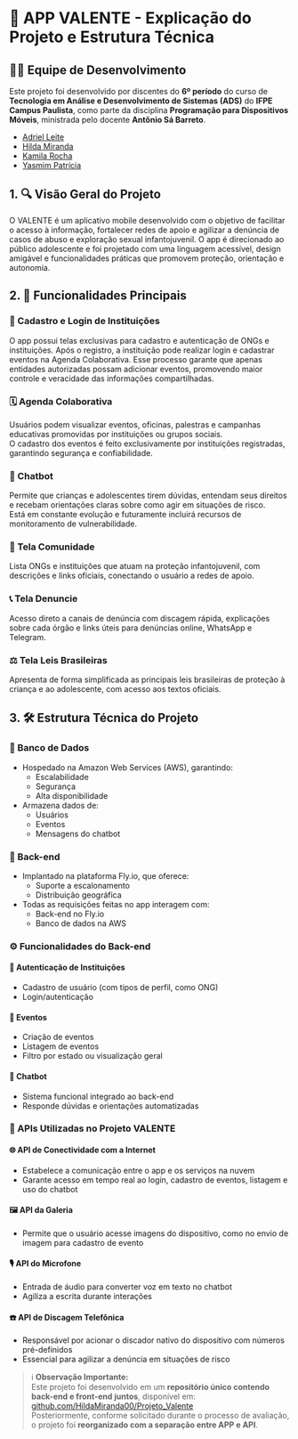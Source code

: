 # 📱 APP VALENTE - Explicação do Projeto e Estrutura Técnica

## 👩‍💻 Equipe de Desenvolvimento

Este projeto foi desenvolvido por discentes do **6º período** do curso de **Tecnologia em Análise e Desenvolvimento de Sistemas (ADS)** do **IFPE Campus Paulista**, como parte da disciplina **Programação para Dispositivos Móveis**, ministrada pelo docente **Antônio Sá Barreto**.

- [Adriel Leite](https://github.com/adriels02)  
- [Hilda Miranda](https://github.com/HildaMiranda00)  
- [Kamila Rocha](https://github.com/kamilarochapimentel)  
- [Yasmim Patrícia](https://github.com/YasmimPatricia)

## 1. 🔍 Visão Geral do Projeto

O VALENTE é um aplicativo mobile desenvolvido com o objetivo de facilitar o acesso à informação, fortalecer redes de apoio e agilizar a denúncia de casos de abuso e exploração sexual infantojuvenil. O app é direcionado ao público adolescente e foi projetado com uma linguagem acessível, design amigável e funcionalidades práticas que promovem proteção, orientação e autonomia.

## 2. 🚀 Funcionalidades Principais

### 🔐 Cadastro e Login de Instituições
O app possui telas exclusivas para cadastro e autenticação de ONGs e instituições. Após o registro, a instituição pode realizar login e cadastrar eventos na Agenda Colaborativa. Esse processo garante que apenas entidades autorizadas possam adicionar eventos, promovendo maior controle e veracidade das informações compartilhadas.

### 🗓️ Agenda Colaborativa
Usuários podem visualizar eventos, oficinas, palestras e campanhas educativas promovidas por instituições ou grupos sociais.  
O cadastro dos eventos é feito exclusivamente por instituições registradas, garantindo segurança e confiabilidade.

### 🤖 Chatbot
Permite que crianças e adolescentes tirem dúvidas, entendam seus direitos e recebam orientações claras sobre como agir em situações de risco.  
Está em constante evolução e futuramente incluirá recursos de monitoramento de vulnerabilidade.

### 👥 Tela Comunidade
Lista ONGs e instituições que atuam na proteção infantojuvenil, com descrições e links oficiais, conectando o usuário a redes de apoio.

### 📞 Tela Denuncie
Acesso direto a canais de denúncia com discagem rápida, explicações sobre cada órgão e links úteis para denúncias online, WhatsApp e Telegram.

### ⚖️ Tela Leis Brasileiras
Apresenta de forma simplificada as principais leis brasileiras de proteção à criança e ao adolescente, com acesso aos textos oficiais.

## 3. 🛠️ Estrutura Técnica do Projeto

### 💾 Banco de Dados
- Hospedado na Amazon Web Services (AWS), garantindo:
  - Escalabilidade
  - Segurança
  - Alta disponibilidade
- Armazena dados de:
  - Usuários
  - Eventos
  - Mensagens do chatbot

### 🧠 Back-end
- Implantado na plataforma Fly.io, que oferece:
  - Suporte a escalonamento
  - Distribuição geográfica
- Todas as requisições feitas no app interagem com:
  - Back-end no Fly.io
  - Banco de dados na AWS

### ⚙️ Funcionalidades do Back-end

#### 🔐 Autenticação de Instituições
- Cadastro de usuário (com tipos de perfil, como ONG)  
- Login/autenticação

#### 📅 Eventos
- Criação de eventos  
- Listagem de eventos  
- Filtro por estado ou visualização geral

#### 🤖 Chatbot
- Sistema funcional integrado ao back-end  
- Responde dúvidas e orientações automatizadas

### 🔗 APIs Utilizadas no Projeto VALENTE

#### 🌐 API de Conectividade com a Internet
- Estabelece a comunicação entre o app e os serviços na nuvem 
- Garante acesso em tempo real ao login, cadastro de eventos, listagem e uso do chatbot

#### 🖼️ API da Galeria
- Permite que o usuário acesse imagens do dispositivo, como no envio de imagem para cadastro de evento

#### 🎙️ API do Microfone
- Entrada de áudio para converter voz em texto no chatbot 
- Agiliza a escrita durante interações

#### ☎️ API de Discagem Telefônica
- Responsável por acionar o discador nativo do dispositivo com números pré-definidos 
- Essencial para agilizar a denúncia em situações de risco
  
> ℹ️ **Observação Importante:**  
> Este projeto foi desenvolvido em um **repositório único contendo back-end e front-end juntos**, disponível em:  
> [github.com/HildaMiranda00/Projeto_Valente](https://github.com/HildaMiranda00/Projeto_Valente)  
> Posteriormente, conforme solicitado durante o processo de avaliação, o projeto foi **reorganizado com a separação entre APP e API**.
